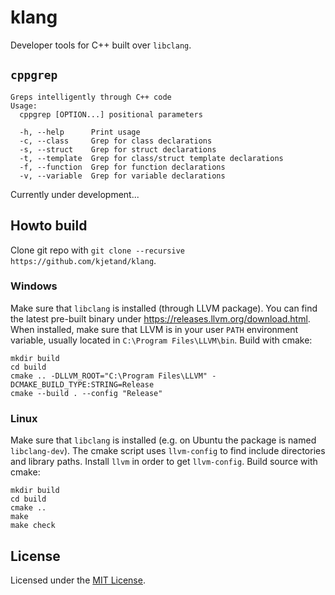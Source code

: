# klang
Developer tools for C++ built over `libclang`.

## `cppgrep`
```text
Greps intelligently through C++ code
Usage:
  cppgrep [OPTION...] positional parameters

  -h, --help      Print usage
  -c, --class     Grep for class declarations
  -s, --struct    Grep for struct declarations
  -t, --template  Grep for class/struct template declarations
  -f, --function  Grep for function declarations
  -v, --variable  Grep for variable declarations
```

Currently under development...

## Howto build
Clone git repo with `git clone --recursive https://github.com/kjetand/klang`.

### Windows
Make sure that `libclang` is installed (through LLVM package). You can find the latest pre-built binary under
https://releases.llvm.org/download.html. When installed, make sure that LLVM is in your user `PATH`
environment variable, usually located in `C:\Program Files\LLVM\bin`. Build with cmake:

```text
mkdir build
cd build
cmake .. -DLLVM_ROOT="C:\Program Files\LLVM" -DCMAKE_BUILD_TYPE:STRING=Release
cmake --build . --config "Release"
```

### Linux
Make sure that `libclang` is installed (e.g. on Ubuntu the package is named `libclang-dev`). The cmake script uses
`llvm-config` to find include directories and library paths. Install `llvm` in order to get `llvm-config`. Build source
with cmake:

```text
mkdir build
cd build
cmake ..
make
make check
```

## License
Licensed under the [MIT License](LICENSE).
